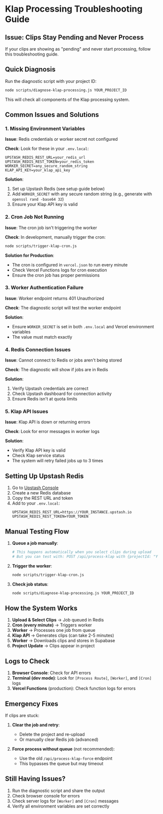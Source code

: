 # Klap Processing Troubleshooting Guide

## Issue: Clips Stay Pending and Never Process

If your clips are showing as "pending" and never start processing, follow this troubleshooting guide.

## Quick Diagnosis

Run the diagnostic script with your project ID:
```bash
node scripts/diagnose-klap-processing.js YOUR_PROJECT_ID
```

This will check all components of the Klap processing system.

## Common Issues and Solutions

### 1. Missing Environment Variables

**Issue**: Redis credentials or worker secret not configured

**Check**: Look for these in your `.env.local`:
```env
UPSTASH_REDIS_REST_URL=your_redis_url
UPSTASH_REDIS_REST_TOKEN=your_redis_token
WORKER_SECRET=any_secure_random_string
KLAP_API_KEY=your_klap_api_key
```

**Solution**: 
1. Set up Upstash Redis (see setup guide below)
2. Add `WORKER_SECRET` with any secure random string (e.g., generate with `openssl rand -base64 32`)
3. Ensure your Klap API key is valid

### 2. Cron Job Not Running

**Issue**: The cron job isn't triggering the worker

**Check**: In development, manually trigger the cron:
```bash
node scripts/trigger-klap-cron.js
```

**Solution for Production**: 
- The cron is configured in `vercel.json` to run every minute
- Check Vercel Functions logs for cron execution
- Ensure the cron job has proper permissions

### 3. Worker Authentication Failure

**Issue**: Worker endpoint returns 401 Unauthorized

**Check**: The diagnostic script will test the worker endpoint

**Solution**: 
- Ensure `WORKER_SECRET` is set in both `.env.local` and Vercel environment variables
- The value must match exactly

### 4. Redis Connection Issues

**Issue**: Cannot connect to Redis or jobs aren't being stored

**Check**: The diagnostic will show if jobs are in Redis

**Solution**:
1. Verify Upstash credentials are correct
2. Check Upstash dashboard for connection activity
3. Ensure Redis isn't at quota limits

### 5. Klap API Issues

**Issue**: Klap API is down or returning errors

**Check**: Look for error messages in worker logs

**Solution**:
- Verify Klap API key is valid
- Check Klap service status
- The system will retry failed jobs up to 3 times

## Setting Up Upstash Redis

1. Go to [Upstash Console](https://console.upstash.com/)
2. Create a new Redis database
3. Copy the REST URL and token
4. Add to your `.env.local`:
   ```env
   UPSTASH_REDIS_REST_URL=https://YOUR_INSTANCE.upstash.io
   UPSTASH_REDIS_REST_TOKEN=YOUR_TOKEN
   ```

## Manual Testing Flow

1. **Queue a job manually**:
   ```bash
   # This happens automatically when you select clips during upload
   # But you can test with: POST /api/process-klap with {projectId: "YOUR_ID"}
   ```

2. **Trigger the worker**:
   ```bash
   node scripts/trigger-klap-cron.js
   ```

3. **Check job status**:
   ```bash
   node scripts/diagnose-klap-processing.js YOUR_PROJECT_ID
   ```

## How the System Works

1. **Upload & Select Clips** → Job queued in Redis
2. **Cron (every minute)** → Triggers worker
3. **Worker** → Processes one job from queue
4. **Klap API** → Generates clips (can take 2-5 minutes)
5. **Worker** → Downloads clips and stores in Supabase
6. **Project Update** → Clips appear in project

## Logs to Check

1. **Browser Console**: Check for API errors
2. **Terminal (dev mode)**: Look for `[Process Route]`, `[Worker]`, and `[Cron]` logs
3. **Vercel Functions** (production): Check function logs for errors

## Emergency Fixes

If clips are stuck:

1. **Clear the job and retry**:
   - Delete the project and re-upload
   - Or manually clear Redis job (advanced)

2. **Force process without queue** (not recommended):
   - Use the old `/api/process-klap-force` endpoint
   - This bypasses the queue but may timeout

## Still Having Issues?

1. Run the diagnostic script and share the output
2. Check browser console for errors
3. Check server logs for `[Worker]` and `[Cron]` messages
4. Verify all environment variables are set correctly 